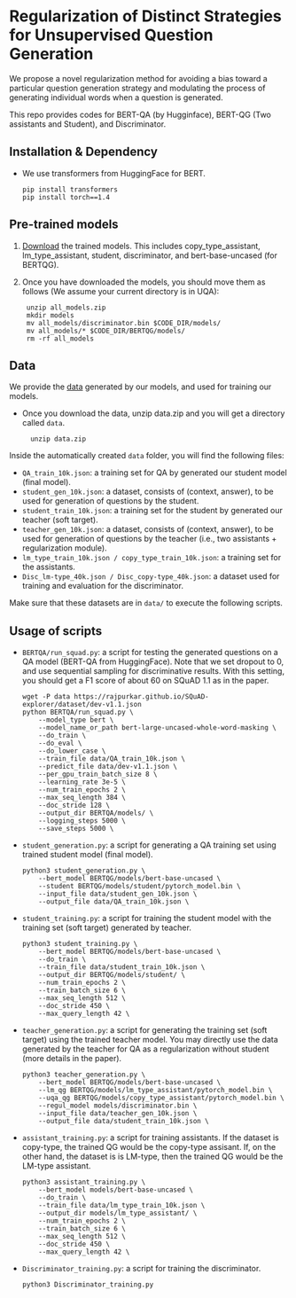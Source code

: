 # Regularization of Distinct Strategies for Unsupervised Question Generation
We propose a novel regularization method for avoiding a bias toward a particular question generation strategy and modulating the process of generating individual words when a question is generated.

This repo provides codes for BERT-QA (by Hugginface), BERT-QG (Two assistants and Student), and Discriminator.

## Installation & Dependency
- We use transformers from HuggingFace for BERT.

      pip install transformers
      pip install torch==1.4

## Pre-trained models
1. [Download][model_link] the trained models. This includes copy_type_assistant, lm_type_assistant, student, discriminator, and bert-base-uncased (for BERTQG).

[model_link]: https://s3.us-west-2.amazonaws.com/secure.notion-static.com/b3dba4b2-4ff6-42f3-bc89-22f80b17a448/models.zip?X-Amz-Algorithm=AWS4-HMAC-SHA256&X-Amz-Credential=AKIAT73L2G45O3KS52Y5%2F20200602%2Fus-west-2%2Fs3%2Faws4_request&X-Amz-Date=20200602T091539Z&X-Amz-Expires=86400&X-Amz-Signature=880654936dc8a03d3a3d34989ff1b7a0f3d100b4a1eac63afa2cae2a6ef7afcb&X-Amz-SignedHeaders=host&response-content-disposition=filename%20%3D%22all_models.zip%22 "Download models"

2. Once you have downloaded the models, you should move them as follows (We assume your current directory is in UQA):
        
        unzip all_models.zip
        mkdir models
        mv all_models/discriminator.bin $CODE_DIR/models/
        mv all_models/* $CODE_DIR/BERTQG/models/
        rm -rf all_models

## Data
We provide the [data][data_link] generated by our models, and used for training our models.
- Once you download the data, unzip data.zip and you will get a directory called `data`.

        unzip data.zip

Inside the automatically created `data` folder, you will find the following files:

[data_link]: https://s3.us-west-2.amazonaws.com/secure.notion-static.com/97c1941f-ff53-4316-9b5d-65a446c5447c/data.zip?X-Amz-Algorithm=AWS4-HMAC-SHA256&X-Amz-Credential=AKIAT73L2G45O3KS52Y5%2F20200602%2Fus-west-2%2Fs3%2Faws4_request&X-Amz-Date=20200602T080239Z&X-Amz-Expires=86400&X-Amz-Signature=bbe347b1b3d266da7824598f193dde74edf1dfaa81d3bc0509cd7ee71c49488a&X-Amz-SignedHeaders=host&response-content-disposition=filename%20%3D%22data.zip%22 "Download data"

  - `QA_train_10k.json`: a training set for QA by generated our student model (final model).
  - `student_gen_10k.json`: a dataset, consists of (context, answer), to be used for generation of questions by the student.
  - `student_train_10k.json`: a training set for the student by generated our teacher (soft target).
  - `teacher_gen_10k.json`: a dataset, consists of (context, answer), to be used for generation of questions by the teacher (i.e., two assistants + regularization module).
  - `lm_type_train_10k.json / copy_type_train_10k.json`: a training set for the assistants.
  - `Disc_lm-type_40k.json / Disc_copy-type_40k.json`: a dataset used for training and evaluation for the discriminator.
  
Make sure that these datasets are in `data/` to execute the following scripts.

## Usage of scripts
  - `BERTQA/run_squad.py`: a script for testing the generated questions on a QA model (BERT-QA from HuggingFace). Note that we set dropout to 0, and use sequential sampling for discriminative results. With this setting, you should get a F1 score of about 60 on SQuAD 1.1 as in the paper.
  
        wget -P data https://rajpurkar.github.io/SQuAD-explorer/dataset/dev-v1.1.json
        python BERTQA/run_squad.py \
            --model_type bert \
            --model_name_or_path bert-large-uncased-whole-word-masking \
            --do_train \
            --do_eval \
            --do_lower_case \
            --train_file data/QA_train_10k.json \
            --predict_file data/dev-v1.1.json \
            --per_gpu_train_batch_size 8 \
            --learning_rate 3e-5 \
            --num_train_epochs 2 \
            --max_seq_length 384 \
            --doc_stride 128 \
            --output_dir BERTQA/models/ \
            --logging_steps 5000 \
            --save_steps 5000 \

  - `student_generation.py`: a script for generating a QA training set using trained student model (final model).
  
        python3 student_generation.py \
            --bert_model BERTQG/models/bert-base-uncased \
            --student BERTQG/models/student/pytorch_model.bin \
            --input_file data/student_gen_10k.json \
            --output_file data/QA_train_10k.json \

  - `student_training.py`: a script for training the student model with the training set (soft target) generated by teacher.
  
        python3 student_training.py \
            --bert_model BERTQG/models/bert-base-uncased \
            --do_train \
            --train_file data/student_train_10k.json \
            --output_dir BERTQG/models/student/ \
            --num_train_epochs 2 \
            --train_batch_size 6 \
            --max_seq_length 512 \
            --doc_stride 450 \
            --max_query_length 42 \

  - `teacher_generation.py`: a script for generating the training set (soft target) using the trained teacher model. You may directly use the data generated by the teacher for QA as a regularization without student (more details in the paper).
  
        python3 teacher_generation.py \
            --bert_model BERTQG/models/bert-base-uncased \
            --lm_qg BERTQG/models/lm_type_assistant/pytorch_model.bin \
            --uqa_qg BERTQG/models/copy_type_assistant/pytorch_model.bin \
            --regul_model models/discriminator.bin \
            --input_file data/teacher_gen_10k.json \
            --output_file data/student_train_10k.json \
        
  - `assistant_training.py`: a script for training assistants. If the dataset is copy-type, the trained QG would be the copy-type assisant. If, on the other hand, the dataset is is LM-type, then the trained QG would be the LM-type assistant.
  
        python3 assistant_training.py \
            --bert_model models/bert-base-uncased \
            --do_train \
            --train_file data/lm_type_train_10k.json \
            --output_dir models/lm_type_assistant/ \
            --num_train_epochs 2 \
            --train_batch_size 6 \
            --max_seq_length 512 \
            --doc_stride 450 \
            --max_query_length 42 \         
  
  - `Discriminator_training.py`: a script for training the discriminator.
  
        python3 Discriminator_training.py
